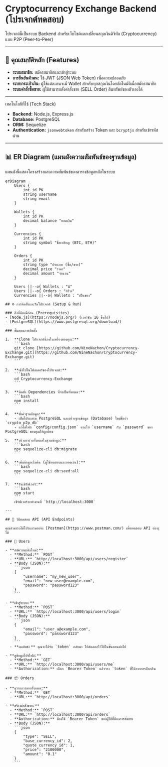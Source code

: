 # Cryptocurrency Exchange Backend (โปรเจกต์ทดสอบ)

โปรเจกต์นี้เป็นระบบ Backend สำหรับเว็บไซต์แลกเปลี่ยนสกุลเงินดิจิทัล (Cryptocurrency) แบบ P2P (Peer-to-Peer)

---

## 🚀 คุณสมบัติหลัก (Features)

- **ระบบสมาชิก:** สมัครสมาชิกและเข้าสู่ระบบ
- **การยืนยันตัวตน:** ใช้ JWT (JSON Web Token) เพื่อความปลอดภัย
- **ระบบกระเป๋าเงิน:** ผู้ใช้แต่ละคนจะมี Wallet สำหรับทุกสกุลเงินโดยอัตโนมัติเมื่อสมัครสมาชิก
- **ระบบคำสั่งซื้อขาย:** ผู้ใช้สามารถตั้งคำสั่งขาย (SELL Order) สินทรัพย์ของตัวเองได้

---

เทคโนโลยีที่ใช้ (Tech Stack)

- **Backend:** Node.js, Express.js
- **Database:** PostgreSQL
- **ORM:** Sequelize
- **Authentication:** `jsonwebtoken` สำหรับสร้าง Token และ `bcryptjs` สำหรับเข้ารหัสผ่าน

---

## 📊 ER Diagram (แผนผังความสัมพันธ์ของฐานข้อมูล)

แผนผังนี้แสดงโครงสร้างและความสัมพันธ์ของตารางข้อมูลหลักในระบบ

```mermaid
erDiagram
    Users {
        int id PK
        string username
        string email
    }

    Wallets {
        int id PK
        decimal balance "ยอดเงิน"
    }

    Currencies {
        int id PK
        string symbol "ชื่อเหรียญ (BTC, ETH)"
    }

    Orders {
        int id PK
        string type "ประเภท (ซื้อ/ขาย)"
        decimal price "ราคา"
        decimal amount "จำนวน"
    }

    Users ||--o{ Wallets : "มี"
    Users ||--o{ Orders : "สร้าง"
    Currencies ||--o{ Wallets : "เป็นของ"
    
## ⚙️ การติดตั้งและรันโปรเจกต์ (Setup & Run)

### สิ่งที่ต้องมีก่อน (Prerequisites)
- [Node.js](https://nodejs.org/) (เวอร์ชัน 16 ขึ้นไป)
- [PostgreSQL](https://www.postgresql.org/download/)

### ขั้นตอนการติดตั้ง

1.  **Clone โปรเจกต์นี้ลงในเครื่องของคุณ:**
    ```bash
    git clone [https://github.com/NineNachon/Cryptocurrency-Exchange.git](https://github.com/NineNachon/Cryptocurrency-Exchange.git)
    ```

2.  **เข้าไปในโฟลเดอร์ของโปรเจกต์:**
    ```bash
    cd Cryptocurrency-Exchange
    ```

3.  **ติดตั้ง Dependencies ที่จำเป็นทั้งหมด:**
    ```bash
    npm install
    ```

4.  **ตั้งค่าฐานข้อมูล:**
    - เปิดโปรแกรม PostgreSQL และสร้างฐานข้อมูล (Database) ใหม่ชื่อว่า `crypto_p2p_db`
    - แก้ไขไฟล์ `config/config.json` และใส่ `username` กับ `password` ของ PostgreSQL ของคุณให้ถูกต้อง

5.  **สร้างตารางทั้งหมดในฐานข้อมูล:**
    ```bash
    npx sequelize-cli db:migrate
    ```

6.  **เพิ่มข้อมูลเริ่มต้น (ผู้ใช้ทดสอบและยอดเงิน):**
    ```bash
    npx sequelize-cli db:seed:all
    ```

7.  **รันเซิร์ฟเวอร์:**
    ```bash
    npm start
    ```
    เซิร์ฟเวอร์จะทำงานที่ `http://localhost:3000`

---

## 📡 วิธีทดสอบ API (API Endpoints)

คุณสามารถใช้โปรแกรมอย่าง [Postman](https://www.postman.com/) เพื่อทดสอบ API ต่างๆ ได้

### 👤 Users

- **สมัครสมาชิกใหม่:**
  - **Method:** `POST`
  - **URL:** `http://localhost:3000/api/users/register`
  - **Body (JSON):**
    ```json
    {
        "username": "my_new_user",
        "email": "new_user@example.com",
        "password": "password123"
    }
    ```

- **เข้าสู่ระบบ:**
  - **Method:** `POST`
  - **URL:** `http://localhost:3000/api/users/login`
  - **Body (JSON):**
    ```json
    {
        "email": "user_a@example.com",
        "password": "password123"
    }
    ```
  - **ผลลัพธ์:** คุณจะได้รับ `token` กลับมา ให้คัดลอกไว้ใช้ในขั้นตอนต่อไป

- **ดูข้อมูลโปรไฟล์:**
  - **Method:** `GET`
  - **URL:** `http://localhost:3000/api/users/me`
  - **Authorization:** เลือก `Bearer Token` แล้ววาง `token` ที่ได้จากการล็อกอิน

### 📦 Orders

- **ดูรายการขายทั้งหมด:**
  - **Method:** `GET`
  - **URL:** `http://localhost:3000/api/orders`

- **สร้างคำสั่งขาย:**
  - **Method:** `POST`
  - **URL:** `http://localhost:3000/api/orders`
  - **Authorization:** ต้องใช้ `Bearer Token` ของผู้ใช้ที่ต้องการตั้งขาย
  - **Body (JSON):**
    ```json
    {
        "type": "SELL",
        "base_currency_id": 2,
        "quote_currency_id": 1,
        "price": "2100000",
        "amount": "0.1"
    }
    ```